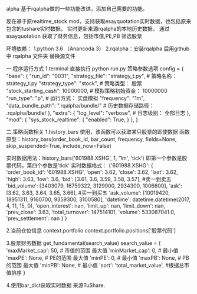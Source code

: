 ﻿alpha 基于rqalpha做的一些功能改进，添加自己需要的功能。

现在基于原realtime_stock mod，支持获取esayquotation实时数据，也包括原来包含的tushare实时数据，
实时更新来源rqalpha的本地历史数据。
通过esayquotation 获取了财务信息，包括市值,PE,PB 筛选股票

环境依赖：
1.python 3.6 （Anancoda 3）
2.rqalpha：安装rqalpha 后用github中 rqalpha 文件夹 替换源文件
    
    
一.程序运行方式
1.terminal 直接执行 python run.py
  策略参数选项
  config = {
    "base": {
        "run_id": "0031",
        "strategy_file": "strategy_t.py",  #  策略名称： strategy_t.py
        "strategy_type": "stock",          #  策略类型：  股票
        "stock_starting_cash": 10000000,   #  模拟策略初始资金：  10000000
        "run_type": "p",                   #  运行方式： 实盘模拟
        "frequency": "1m",
        "data_bundle_path": ".rqalpha/bundle/"  #  历史数据存储路径： .rqalpha/bundle/
    },
    "extra": {
        "log_level": "verbose",            #  日志级别：  全部日志
    },
    "mod": {
        "sys_stock_realtime": {
        "enabled": True,
        }
    },
}


二.策略函数相关
1.history_bars 使用，该函数可以获取某只股票的即使数据
函数原型：history_bars(order_book_id, bar_count, frequency, fields=None, skip_suspended=True, include_now=False)

实时数据用法：history_bars('601988.XSHG', 1, '1m', 'tick') 即第一个参数是股票代码，第四个参数是'tick'
实时数据格式：
{'601988.XSHG': {
'order_book_id': '601988.XSHG',
'open': 3.62,
'close': 3.62,
'last': 3.62,
'high': 3.63,
'low': 3.6,
'bid': [3.61, 3.6, 3.59, 3.58, 3.57],                #卖一到卖五
'bid_volume': [3403079, 16759322, 3129900, 2934300, 1006600],
'ask': [3.62, 3.63, 3.64, 3.65, 3.66],               #买一到买五
'ask_volume': [10019420, 18951311, 9160700, 9359300, 3100580],
'datetime': datetime.datetime(2017, 4, 11, 15, 0),
'open_interest': nan,
'limit_up': nan,
'limit_down': nan,
'prev_close': 3.63,
'total_turnover': 147514101,
'volume': 533087041.0,
'prev_settlement': nan
}
}

2.当前仓位信息
context.portfolio
context.portfolio.positions['股票代码']

3.股票财务数据
get_fundamental(search_value)
search_value = {
			'maxMarket_cap': 50,   #  市值的范围 最大值
			'minMarket_cap': 0,    #            最小值
			'maxPE': None,         #  PE的范围   最大值
			'minPE': 0,            #            最小值
			'maxPB': None,         #  PB的范围   最大值
			'minPB': None,         #            最小值
			'sort': 'total_market_value',       #根据总市值排序
		}

4.使用bar_dict获取实时数据 来源TuShare.